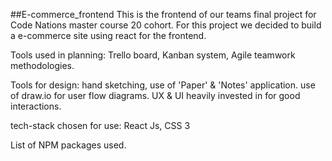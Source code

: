 ##E-commerce_frontend
This is the frontend of our teams final project for Code Nations master course 20 cohort. For this project we decided to build a e-commerce site using react for the frontend.

Tools used in planning: Trello board, Kanban system, Agile teamwork methodologies.

Tools for design: hand sketching, use of 'Paper' & 'Notes' application. use of draw.io for user flow diagrams. UX & UI heavily invested in for good interactions.

tech-stack chosen for use: React Js, CSS 3

List of NPM packages used.
